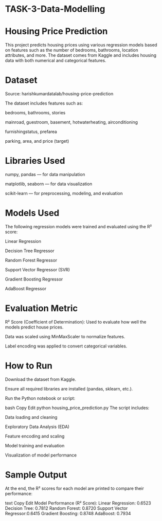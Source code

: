 # TASK-3-Data-Modelling
# Housing Price Prediction
This project predicts housing prices using various regression models based on features such as the number of bedrooms, bathrooms, location attributes, and more. The dataset comes from Kaggle and includes housing data with both numerical and categorical features.

# Dataset
Source: harishkumardatalab/housing-price-prediction

The dataset includes features such as:

bedrooms, bathrooms, stories

mainroad, guestroom, basement, hotwaterheating, airconditioning

furnishingstatus, prefarea

parking, area, and price (target)

# Libraries Used
numpy, pandas — for data manipulation

matplotlib, seaborn — for data visualization

scikit-learn — for preprocessing, modeling, and evaluation

# Models Used
The following regression models were trained and evaluated using the R² score:

Linear Regression

Decision Tree Regressor

Random Forest Regressor

Support Vector Regressor (SVR)

Gradient Boosting Regressor

AdaBoost Regressor

# Evaluation Metric
R² Score (Coefficient of Determination): Used to evaluate how well the models predict house prices.

Data was scaled using MinMaxScaler to normalize features.

Label encoding was applied to convert categorical variables.

# How to Run
Download the dataset from Kaggle.

Ensure all required libraries are installed (pandas, sklearn, etc.).

Run the Python notebook or script:

bash
Copy
Edit
python housing_price_prediction.py
The script includes:

Data loading and cleaning

Exploratory Data Analysis (EDA)

Feature encoding and scaling

Model training and evaluation

Visualization of model performance

# Sample Output
At the end, the R² scores for each model are printed to compare their performance:

text
Copy
Edit
Model Performance (R² Score):
Linear Regression:       0.6523
Decision Tree:           0.7812
Random Forest:           0.8720
Support Vector Regressor:0.6415
Gradient Boosting:       0.8748
AdaBoost:                0.7934
